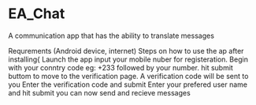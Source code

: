 # EA_Chat
A communication app that has the ability to translate messages

Requrements (Android device, internet)
Steps on how to use the ap after installing{
  Launch the app
  input your mobile nuber for registeration. Begin with your conntry code eg: +233 followed by your number.
  hit submit buttom to move to the verification page. A verification code will be sent to you
  Enter the verification code and submit
  Enter your prefered user name and hit submit
  you can now send and recieve messages 

  
